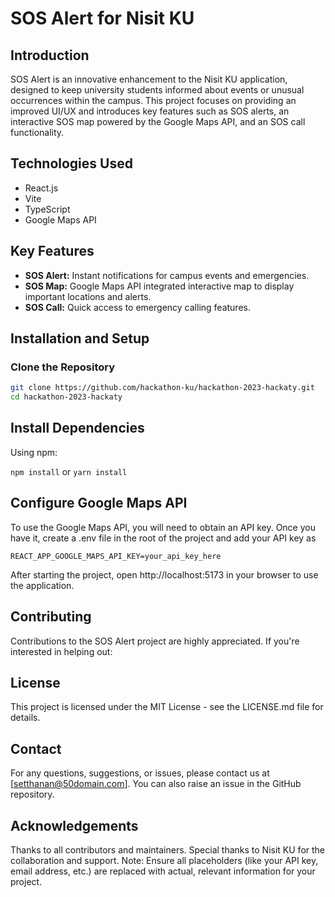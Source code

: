 # SOS Alert for Nisit KU

## Introduction

SOS Alert is an innovative enhancement to the Nisit KU application, designed to keep university students informed about events or unusual occurrences within the campus. This project focuses on providing an improved UI/UX and introduces key features such as SOS alerts, an interactive SOS map powered by the Google Maps API, and an SOS call functionality.

## Technologies Used

- React.js
- Vite
- TypeScript
- Google Maps API

## Key Features

- **SOS Alert:** Instant notifications for campus events and emergencies.
- **SOS Map:** Google Maps API integrated interactive map to display important locations and alerts.
- **SOS Call:** Quick access to emergency calling features.

## Installation and Setup

### Clone the Repository

```bash
git clone https://github.com/hackathon-ku/hackathon-2023-hackaty.git
cd hackathon-2023-hackaty
```

## Install Dependencies

Using npm:

`npm install`
or
`yarn install`

## Configure Google Maps API

To use the Google Maps API, you will need to obtain an API key. Once you have it, create a .env file in the root of the project and add your API key as

```
REACT_APP_GOOGLE_MAPS_API_KEY=your_api_key_here
```

After starting the project, open http://localhost:5173 in your browser to use the application.

## Contributing

Contributions to the SOS Alert project are highly appreciated. If you're interested in helping out:

## License

This project is licensed under the MIT License - see the LICENSE.md file for details.

## Contact

For any questions, suggestions, or issues, please contact us at [setthanan@50domain.com]. You can also raise an issue in the GitHub repository.

## Acknowledgements

Thanks to all contributors and maintainers.
Special thanks to Nisit KU for the collaboration and support.
Note: Ensure all placeholders (like your API key, email address, etc.) are replaced with actual, relevant information for your project.
